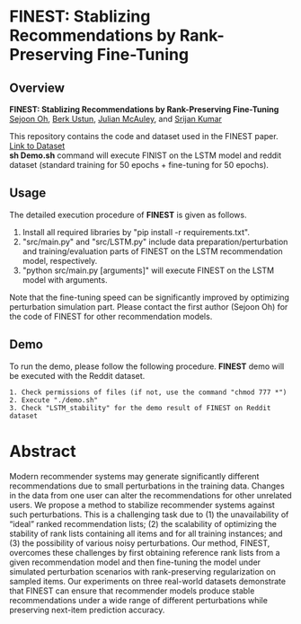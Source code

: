 # FINEST: Stablizing Recommendations by Rank-Preserving Fine-Tuning

Overview
---------------
**FINEST: Stablizing Recommendations by Rank-Preserving Fine-Tuning**
[Sejoon Oh](https://sejoonoh.github.io/), [Berk Ustun](https://www.berkustun.com/), [Julian McAuley](https://cseweb.ucsd.edu/~jmcauley/), and [Srijan Kumar](https://www.cc.gatech.edu/~srijan/)  

This repository contains the code and dataset used in the FINEST paper.  
[Link to Dataset](https://drive.google.com/file/d/1AvpAqBQvr0BduHDPVqssM5KIyIO_hHa4/view?usp=sharing)  
**sh Demo.sh** command will execute FINIST on the LSTM model and reddit dataset (standard training for 50 epochs + fine-tuning for 50 epochs).  


Usage
---------------

The detailed execution procedure of **FINEST** is given as follows.

1) Install all required libraries by "pip install -r requirements.txt".
2) "src/main.py" and "src/LSTM.py" include data preparation/perturbation and training/evaluation parts of FINEST on the LSTM recommendation model, respectively.
3) "python src/main.py [arguments]" will execute FINEST on the LSTM model with arguments.

Note that the fine-tuning speed can be significantly improved by optimizing perturbation simulation part.
Please contact the first author (Sejoon Oh) for the code of FINEST for other recommendation models.

Demo
---------------
To run the demo, please follow the following procedure. **FINEST** demo will be executed with the Reddit dataset.

	1. Check permissions of files (if not, use the command "chmod 777 *")
	2. Execute "./demo.sh"
	3. Check "LSTM_stability" for the demo result of FINEST on Reddit dataset

# Abstract 
Modern recommender systems may generate significantly different recommendations due to small perturbations in the training data. Changes in the data from one user can alter the recommendations for other unrelated users. We propose a method to stabilize recommender systems against such perturbations. This is a challenging task due to (1) the unavailability of “ideal” ranked recommendation lists; (2) the scalability of optimizing the stability of rank lists containing all items and for all training instances; and (3) the possibility of various noisy perturbations. Our method, FINEST, overcomes these challenges by first obtaining reference rank lists from a given recommendation model and then fine-tuning the model under simulated perturbation scenarios with rank-preserving regularization on sampled items. Our experiments on three real-world datasets demonstrate that FINEST can ensure that recommender models produce stable recommendations under a wide range of different perturbations while preserving next-item prediction accuracy.

